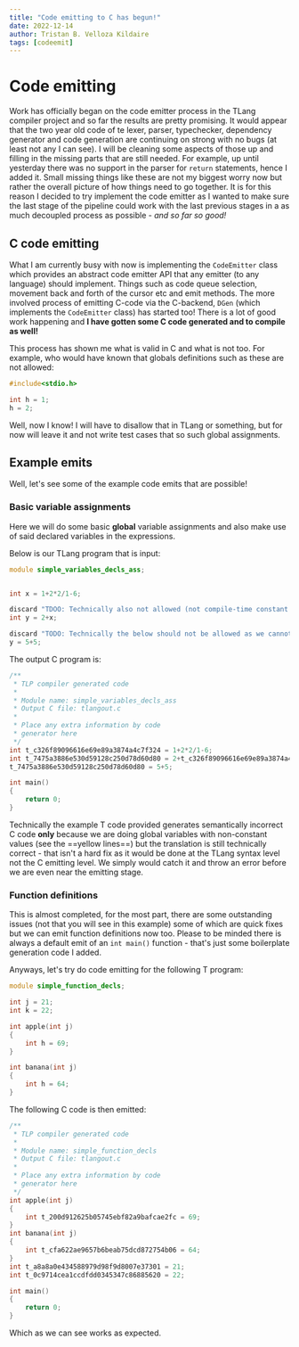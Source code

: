 ```yaml
---
title: "Code emitting to C has begun!"
date: 2022-12-14
author: Tristan B. Velloza Kildaire
tags: [codeemit]
---
```


# Code emitting

Work has officially began on the code emitter process in the TLang compiler project and so far the results are pretty promising. It would appear that the two year old code of te lexer, parser, typechecker, dependency generator and code generation are continuing on strong with no bugs (at least not any I can see). I will be cleaning some aspects of those up and filling in the missing parts that are still needed. For example, up until yesterday there was no support in the parser for `return` statements, hence I added it. Small missing things like these are not my biggest worry now but rather the overall picture of how things need to go together. It is for this reason I decided to try implement the code emitter as I wanted to make sure the last stage of the pipeline could work with the last previous stages in a as much decoupled process as possible - _and so far so good!_

## C code emitting

What I am currently busy with now is implementing the `CodeEmitter` class which provides an abstract code emitter API that any emitter (to any language) should implement. Things such as code queue selection, movement back and forth of the cursor etc and emit methods. The more involved process of emitting C-code via the C-backend, `DGen` (which implements the `CodeEmitter` class) has started too! There is a lot of good work happening and **I have gotten some C code generated and to compile as well!**

This process has shown me what is valid in C and what is not too. For example, who would have known that globals definitions such as these are not allowed:

```c
#include<stdio.h>

int h = 1;
h = 2;
```

Well, now I know! I will have to disallow that in TLang or something, but for now will leave it and not write test cases that so such global assignments.

## Example emits

Well, let's see some of the example code emits that are possible!

### Basic variable assignments

Here we will do some basic **global** variable assignments and also make use of said declared variables in the expressions.

Below is our TLang program that is input:

```d
module simple_variables_decls_ass;


int x = 1+2*2/1-6;

discard "TDOO: Technically also not allowed (not compile-time constant in C)";
int y = 2+x;

discard "TODO: Technically the below should not be allowed as we cannot do it in C - sadly";
y = 5+5;
```

The output C program is:

```c linenums="1" hl_lines="11-12"
/**
 * TLP compiler generated code
 *
 * Module name: simple_variables_decls_ass
 * Output C file: tlangout.c
 *
 * Place any extra information by code
 * generator here
 */
int t_c326f89096616e69e89a3874a4c7f324 = 1+2*2/1-6;
int t_7475a3886e530d59128c250d78d60d80 = 2+t_c326f89096616e69e89a3874a4c7f324;
t_7475a3886e530d59128c250d78d60d80 = 5+5;

int main()
{
    return 0;
}
```

Technically the example T code provided generates semantically incorrect C code **only** because we are doing global variables with non-constant values (see the ==yellow lines==) but the translation is still technically correct - that isn't a hard fix as it would be done at the TLang syntax level not the C emitting level. We simply would  catch it and throw an error before we are even near the emitting stage.

### Function definitions

This is almost completed, for the most part, there are some outstanding issues (not that you will see in this example) some of which are quick fixes but we can emit function definitions now too. Please to be minded there is always a default emit of an `int main()` function - that's just some boilerplate generation code I added.

Anyways, let's try do code emitting for the following T program:

```d
module simple_function_decls;

int j = 21;
int k = 22;

int apple(int j)
{
    int h = 69;
}

int banana(int j)
{
    int h = 64;
}
```

The following C code is then emitted:

```c
/**
 * TLP compiler generated code
 *
 * Module name: simple_function_decls
 * Output C file: tlangout.c
 *
 * Place any extra information by code
 * generator here
 */
int apple(int j)
{
	int t_200d912625b05745ebf82a9bafcae2fc = 69;
}
int banana(int j)
{
	int t_cfa622ae9657b6beab75dcd872754b06 = 64;
}
int t_a8a8a0e434588979d98f9d8007e37301 = 21;
int t_0c9714cea1ccdfdd0345347c86885620 = 22;

int main()
{
    return 0;
}
```

Which as we can see works as expected.